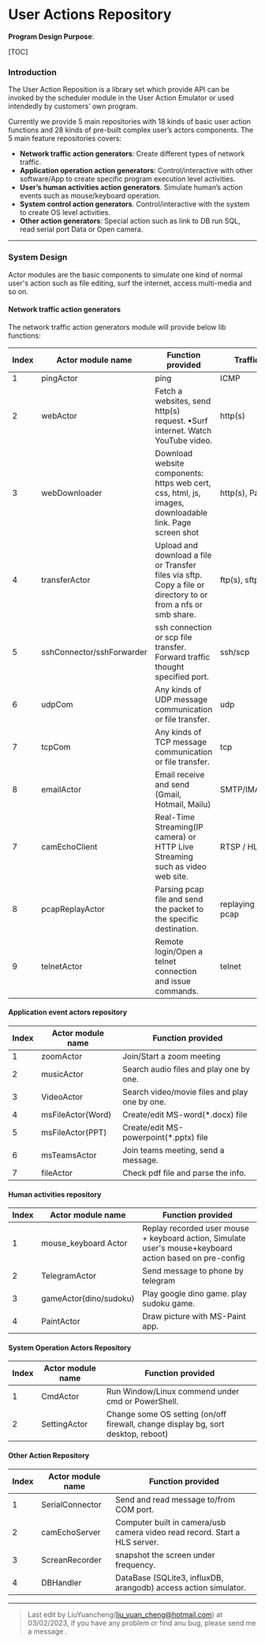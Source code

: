 # User Actions Repository

**Program Design Purpose**: 

[TOC]

### Introduction

The User Action Reposition is a library set which provide API can be invoked by the scheduler module in the User Action Emulator or used intendedly by customers’ own program. 

Currently we provide 5 main repositories with 18 kinds of basic user action functions and 28 kinds of pre-built complex user’s actors components. The 5 main feature repositories covers: 

- **Network traffic action generators**: Create different types of network traffic. 
- **Application operation action generators**: Control/interactive with other software/App to create specific program execution level activities.
- **User’s human activities action generators**. Simulate human’s action events such as mouse/keyboard operation. 
- **System control action generators**. Control/interactive with the system to create OS level activities. 
- **Other action generators**: Special action such as link to DB run SQL, read serial port Data or Open camera.



------

### System Design

Actor modules are the basic components to simulate one kind of normal user's  action such as file editing, surf the internet, access multi-media  and so on. 



#### **Network traffic action generators**

The network traffic action generators module will provide below lib functions:

| Index | **Actor module name**     | **Function provided**                                        | **Traffic/protocol type**     |
| ----- | ------------------------- | ------------------------------------------------------------ | ----------------------------- |
| 1     | pingActor                 | ping                                                         | ICMP                          |
| 2     | webActor                  | Fetch  a websites, send http(s) request.  •Surf  internet. Watch YouTube video. | http(s)                       |
| 3     | webDownloader             | Download  website components: https web cert, css, html, js, images, downloadable link. Page  screen shot | http(s), Page screen shot     |
| 4     | transferActor             | Upload  and download a file or Transfer  files via sftp. Copy  a file or directory to or from a nfs or smb share. | ftp(s), sftp, nfs/smb         |
| 5     | sshConnector/sshForwarder | ssh  connection or scp file transfer. Forward  traffic thought specified port. | ssh/scp                       |
| 6     | udpCom                    | Any  kinds of UDP message communication or file transfer.    | udp                           |
| 7     | tcpCom                    | Any  kinds of TCP message communication or file transfer.    | tcp                           |
| 8     | emailActor                | Email  receive and send (Gmail, Hotmail, Mailu)              | SMTP/IMAP4,POP,IMAP_SSL       |
| 7     | camEchoClient             | Real-Time  Streaming(IP camera) or HTTP Live Streaming such as video web  site. | RTSP / HLS                    |
| 8     | pcapReplayActor           | Parsing  pcap file and send the packet to the specific destination. | replaying send packet in pcap |
| 9     | telnetActor               | Remote  login/Open a telnet connection and issue commands.   | telnet                        |



#### **Application event actors repository** 

| **Index** | **Actor module name** | **Function provided**                          |
| --------- | --------------------- | ---------------------------------------------- |
| 1         | zoomActor             | Join/Start a zoom meeting                      |
| 2         | musicActor            | Search audio files and play one by one.        |
| 3         | VideoActor            | Search video/movie files and play one  by one. |
| 4         | msFileActor(Word)     | Create/edit MS-word(*.docx) file               |
| 5         | msFileActor(PPT)      | Create/edit MS-powerpoint(*.pptx) file         |
| 6         | msTeamsActor          | Join teams meeting, send a message.            |
| 7         | fileActor             | Check pdf file and parse the info.             |



#### **Human activities repository** 

| Index | **Actor module name**  | **Function provided**                                        |
| ----- | ---------------------- | ------------------------------------------------------------ |
| 1     | mouse_keyboard Actor   | Replay recorded user mouse +  keyboard action, Simulate user's mouse+keyboard action based on pre-config |
| 2     | TelegramActor          | Send message to phone by telegram                            |
| 3     | gameActor(dino/sudoku) | Play google dino game. play sudoku  game.                    |
| 4     | PaintActor             | Draw picture with MS-Paint app.                              |



#### **System Operation Actors** **Repository**

| **Index** | **Actor module name** | **Function provided**                                        |
| --------- | --------------------- | ------------------------------------------------------------ |
| 1         | CmdActor              | Run Window/Linux commend under cmd or PowerShell.            |
| 2         | SettingActor          | Change some OS setting (on/off  firewall, change display bg, sort desktop, reboot) |



#### **Other Action Repository**

| **Index** | **Actor module name** | **Function provided**                                        |
| --------- | --------------------- | ------------------------------------------------------------ |
| 1         | SerialConnector       | Send and read message to/from COM  port.                     |
| 2         | camEchoServer         | Computer built in camera/usb camera  video read record. Start a HLS server. |
| 3         | ScreanRecorder        | snapshot the screen under frequency.                         |
| 4         | DBHandler             | DataBase (SQLite3, influxDB, arangodb)  access action simulator. |



------

> Last edit by LiuYuancheng(liu_yuan_cheng@hotmail.com) at 03/02/2023, if you have any problem or find anu bug, please send me a message .